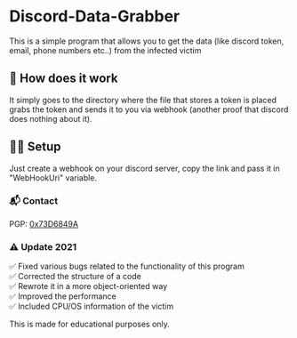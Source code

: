 # Discord-Data-Grabber
This is a simple program that allows you to get the data (like discord token, email, phone numbers etc..) from the infected victim

## 🤔 How does it work
It simply goes to the directory where the file that stores a token is placed grabs the token and sends it to you via webhook (another proof that discord does nothing about it).

## 👨‍💻 Setup
Just create a webhook on your discord server, copy the link and pass it in "WebHookUri" variable.

### 📬 Contact
PGP: [0x73D6849A](https://gist.github.com/Zeczero/908edd725cf297366e0f30c82958901d)

### ⚠️ Update 2021
✅ Fixed various bugs related to the functionality of this program<br/>
✅ Corrected the structure of a code<br/>
✅ Rewrote it in a more object-oriented way<br/>
✅ Improved the performance<br/>
✅ Included CPU/OS information of the victim<br/>

This is made for educational purposes only. 
